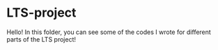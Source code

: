 # LTS-project
 Hello!
 In this folder, you can see some of the codes I wrote for different parts of the LTS project!
